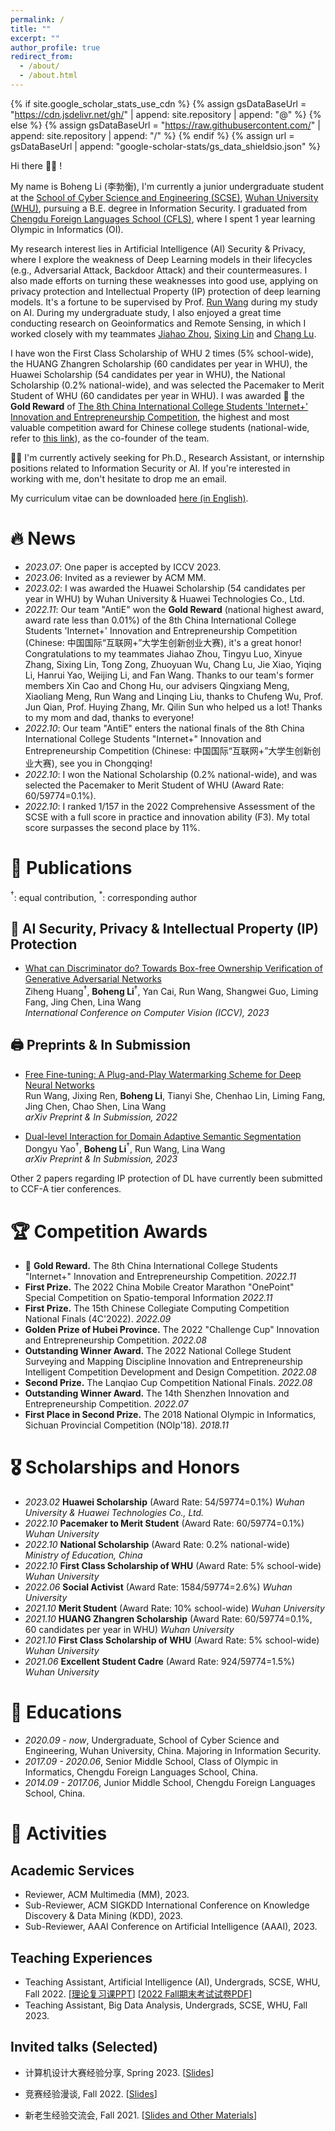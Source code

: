 ```yaml
---
permalink: /
title: ""
excerpt: ""
author_profile: true
redirect_from: 
  - /about/
  - /about.html
---
```


{% if site.google_scholar_stats_use_cdn %}
{% assign gsDataBaseUrl = "https://cdn.jsdelivr.net/gh/" | append: site.repository | append: "@" %}
{% else %}
{% assign gsDataBaseUrl = "https://raw.githubusercontent.com/" | append: site.repository | append: "/" %}
{% endif %}
{% assign url = gsDataBaseUrl | append: "google-scholar-stats/gs_data_shieldsio.json" %}

<span class='anchor' id='about-me'></span>

Hi there 👋👋 !

My name is Boheng Li (李勃衡), I'm currently a junior undergraduate student at the [School of Cyber Science and Engineering (SCSE)](http://cse.whu.edu.cn/index.htm), [Wuhan University (WHU)](https://www.whu.edu.cn/), pursuing a B.E. degree in Information Security. I graduated from [Chengdu Foreign Languages School (CFLS)](http://www.cfls.net.cn/), where I spent 1 year learning Olympic in Informatics (OI).

My research interest lies in Artificial Intelligence (AI) Security & Privacy, where I explore the weakness of Deep Learning models in their lifecycles (e.g., Adversarial Attack, Backdoor Attack) and their countermeasures. I also made efforts on turning these weaknesses into good use, applying on privacy protection and Intellectual Property (IP) protection of deep learning models. It's a fortune to be supervised by Prof. [Run Wang](http://wangrun.github.io/) during my study on AI. During my undergraduate study, I also enjoyed a great time conducting research on  Geoinformatics and Remote Sensing, in which I worked closely with my teammates [Jiahao Zhou](https://github.com/DDAKUN), [Sixing Lin](https://defaultlin.cn/) and [Chang Lu](https://mp.weixin.qq.com/s/8cqtcRdgskJ1gn_dXjAHzA).

I have won the First Class Scholarship of WHU 2 times (5% school-wide), the HUANG Zhangren Scholarship (60 candidates per year in WHU), the Huawei Scholarship (54 candidates per year in WHU), the National Scholarship (0.2% national-wide), and was selected the Pacemaker to Merit Student of WHU (60 candidates per year in WHU). I was awarded 🏅️ the **Gold Reward** of [The 8th China International College Students 'Internet+' Innovation and Entrepreneurship Competition](https://cy.ncss.cn/), the highest and most valuable competition award for Chinese college students (national-wide, refer to [this link](https://news.eol.cn/yaowen/202103/t20210322_2087129.shtml)), as the co-founder of the team.

🌟🌟 I'm currently actively seeking for Ph.D., Research Assistant, or internship positions related to Information Security or AI. If you're interested in working with me, don't hesitate to drop me an email. 

My curriculum vitae can be downloaded [here (in English)](https://github.com/AntigoneRandy/antigonerandy.github.io/raw/main/docs/Boheng_Li_s_CV.pdf). 

# 🔥 News
- *2023.07*: One paper is accepted by ICCV 2023.
- *2023.06*: Invited as a reviewer by ACM MM.
- *2023.02*: I was awarded the Huawei Scholarship (54 candidates per year in WHU) by Wuhan University & Huawei Technologies Co., Ltd.
- *2022.11*: Our team "AntiE" won the **Gold Reward** (national highest award, award rate less than 0.01%) of the 8th China International College Students 'Internet+' Innovation and Entrepreneurship Competition (Chinese: 中国国际“互联网+”大学生创新创业大赛), it's a great honor! Congratulations to my teammates Jiahao Zhou, Tingyu Luo, Xinyue Zhang, Sixing Lin, Tong Zong, Zhuoyuan Wu, Chang Lu, Jie Xiao, Yiqing Li, Hanrui Yao, Weijing Li, and Fan Wang. Thanks to our team's former members Xin Cao and Chong Hu, our advisers Qingxiang Meng, Xiaoliang Meng, Run Wang and Linqing Liu, thanks to Chufeng Wu, Prof. Jun Qian, Prof. Huying Zhang, Mr. Qilin Sun who helped us a lot! Thanks to my mom and dad, thanks to everyone!
- *2022.10*: Our team "AntiE" enters the national finals of the 8th China International College Students "Internet+" Innovation and Entrepreneurship Competition (Chinese: 中国国际“互联网+”大学生创新创业大赛), see you in Chongqing!
- *2022.10*: I won the National Scholarship (0.2% national-wide), and was selected the Pacemaker to Merit Student of WHU (Award Rate: 60/59774=0.1%).
- *2022.10*: I ranked 1/157 in the 2022 Comprehensive Assessment of the SCSE with a full score in practice and innovation ability (F3). My total score surpasses the second place by 11%.

<!-- - *2022.08*: Our team won the Outstanding Winner Award (highest award) in the 2022 National College Student Surveying and Mapping Discipline Innovation and Entrepreneurship Intelligent Competition Development and Design Competition. Congrats to my teammates Jiahao Zhou, Sixing Lin, and Tingyu Luo.
- *2022.08*: Our team "AntiE" won the Golden Prize in the 8th China International College Students "Internet+" Innovation and Entrepreneurship Competition, Hubei Province Division (Chinese: 中国国际“互联网+”大学生创新创业大赛), and successfully entered the National Finals. -->

<!-- - *2022.08*: Our team won the First Prize in the 15th Chinese Collegiate Computing Competition National Finals (4C'2022). Congratulations to my teammates Jiahao Zhou and Sixing Lin.
- *2022.08*: Our team "AntiE" won the Outstanding Winner Award in the 14th Shenzhen Innovation and Entrepreneurship Competition.
- *2022.07*: This semester ends with a GPA of 4.0/4.0 and an average score of 95.47/100.
- *2022.07*: I won the Second Prize in the Lanqiao Cup national finals.
- *2022.07*: Our team "AntiE" (Chinese: 安急易) won the Golden Prize in the "Challenge Cup" Innovation and Entrepreneurship Competition (Chinese: “挑战杯”中国大学生创业计划竞赛), Hubei Province Division, and successfully entered the National Competition.
- *2022.06*: I am awarded as "social activity activist" (Chinese: 社会活动积极分子) by Wuhan University.
- *2022.06*: Our paper "Optimized Design Method for Satellite Constellation Configuration Based on Real-time Coverage Area Evaluation" is accepted by Geoinformatics 2022. \[[pdf](https://arxiv.org/pdf/2209.09131.pdf)\]
- *2022.06*: Our paper "Comprehensive Evaluation of Emergency Shelters in Wuhan City Based on GIS" is accepted by Geoinformatics 2022. \[[pdf](https://arxiv.org/pdf/2209.07687.pdf)\] -->

# 📝 Publications 

$^\dagger$: equal contribution, $^*$: corresponding author

<!-- ## 🛰️ Geoinformatics & Remote Sensing
- [Optimized Design Method for Satellite Constellation Configuration Based on Real-time Coverage Area Evaluation](https://ieeexplore.ieee.org/document/9963835)   
Jiahao Zhou, **Boheng Li**, Qingxiang Meng   
*The 29th International Conference on Geoinformatics (CPGIS), 2022*

- [Comprehensive Evaluation of Emergency Shelters in Wuhan City Based on GIS](https://ieeexplore.ieee.org/document/9963810)   
Tingyu Luo, **Boheng Li**, Jiahao Zhou, Qingxiang Meng   
*The 29th International Conference on Geoinformatics (CPGIS), 2022* -->

## 🤖️ AI Security, Privacy & Intellectual Property (IP) Protection
- [What can Discriminator do? Towards Box-free Ownership Verification of Generative Adversarial Networks](https://antigonerandy.github.io/)   
Ziheng Huang$^\dagger$, **Boheng Li**$^\dagger$, Yan Cai, Run Wang, Shangwei Guo, Liming Fang, Jing Chen, Lina Wang   
*International Conference on Computer Vision (ICCV), 2023*

## 🖨️ Preprints & In Submission
- [Free Fine-tuning: A Plug-and-Play Watermarking Scheme for Deep Neural Networks](https://arxiv.org/abs/2210.07809)   
Run Wang, Jixing Ren, **Boheng Li**, Tianyi She, Chenhao Lin, Liming Fang, Jing Chen, Chao Shen, Lina Wang   
*arXiv Preprint & In Submission, 2022*

- [Dual-level Interaction for Domain Adaptive Semantic Segmentation](https://arxiv.org/abs/2307.07972)   
Dongyu Yao$^\dagger$, **Boheng Li**$^\dagger$, Run Wang, Lina Wang   
*arXiv Preprint & In Submission, 2023*

Other 2 papers regarding IP protection of DL have currently been submitted to CCF-A tier conferences.


# 🏆 Competition Awards
- 🏅️ **Gold Reward.** The 8th China International College Students "Internet+" Innovation and Entrepreneurship Competition. *2022.11*
- **First Prize.** The 2022 China Mobile Creator Marathon "OnePoint" Special Competition on Spatio-temporal Information *2022.11*
- **First Prize.** The 15th Chinese Collegiate Computing Competition National Finals (4C'2022). *2022.09*
- **Golden Prize of Hubei Province.** The 2022 "Challenge Cup" Innovation and Entrepreneurship Competition. *2022.08*
- **Outstanding Winner Award.** The 2022 National College Student Surveying and Mapping Discipline Innovation and Entrepreneurship Intelligent Competition Development and Design Competition. *2022.08*
- **Second Prize.** The Lanqiao Cup Competition National Finals. *2022.08*
- **Outstanding Winner Award.** The 14th Shenzhen Innovation and Entrepreneurship Competition. *2022.07*
- **First Place in Second Prize.** The 2018 National Olympic in Informatics, Sichuan Provincial Competition (NOIp'18). *2018.11*

# 🎖 Scholarships and Honors
- *2023.02* **Huawei Scholarship** (Award Rate: 54/59774=0.1%) *Wuhan University & Huawei Technologies Co., Ltd.*
- *2022.10* **Pacemaker to Merit Student** (Award Rate: 60/59774=0.1%) *Wuhan University*
- *2022.10* **National Scholarship** (Award Rate: 0.2% national-wide) *Ministry of Education, China* 
- *2022.10* **First Class Scholarship of WHU** (Award Rate: 5% school-wide) *Wuhan University* 
- *2022.06* **Social Activist** (Award Rate: 1584/59774=2.6%) *Wuhan University*
- *2021.10* **Merit Student**  (Award Rate: 10% school-wide) *Wuhan University* 
- *2021.10* **HUANG Zhangren Scholarship** (Award Rate: 60/59774=0.1%, 60 candidates per year in WHU) *Wuhan University* 
- *2021.10* **First Class Scholarship of WHU** (Award Rate: 5% school-wide) *Wuhan University* 
- *2021.06* **Excellent Student Cadre** (Award Rate: 924/59774=1.5%) *Wuhan University*

# 📖 Educations
- *2020.09 - now*, Undergraduate, School of Cyber Science and Engineering, Wuhan University, China. Majoring in Information Security. 
- *2017.09 - 2020.06*, Senior Middle School, Class of Olympic in Informatics, Chengdu Foreign Languages School, China.
- *2014.09 - 2017.06*, Junior Middle School, Chengdu Foreign Languages School, China.

# 🎡 Activities

## Academic Services

- Reviewer, ACM Multimedia (MM), 2023.
- Sub-Reviewer, ACM SIGKDD International Conference on Knowledge Discovery & Data Mining (KDD), 2023.
- Sub-Reviewer, AAAI Conference on Artificial Intelligence (AAAI), 2023.

## Teaching Experiences
- Teaching Assistant, Artificial Intelligence (AI), Undergrads, SCSE, WHU, Fall 2022. \[[理论复习课PPT](https://github.com/AntigoneRandy/antigonerandy.github.io/raw/main/docs/AI2022Review-BohengLi.pdf)\] \[[2022 Fall期末考试试卷PDF](https://github.com/AntigoneRandy/antigonerandy.github.io/raw/main/docs/AIFinalExam-Fall2022.pdf)\]
- Teaching Assistant, Big Data Analysis, Undergrads, SCSE, WHU, Fall 2023.

## Invited talks (Selected)

- 计算机设计大赛经验分享, Spring 2023. \[[Slides](https://github.com/AntigoneRandy/antigonerandy.github.io/raw/main/docs/ComputerDeignCompetition.pdf)\]

- 竞赛经验漫谈, Fall 2022. \[[Slides](https://github.com/AntigoneRandy/antigonerandy.github.io/raw/main/docs/Competitions-2022Fall.pdf)\]

- 新老生经验交流会, Fall 2021. \[[Slides and Other Materials](https://github.com/AntigoneRandy/antigonerandy.github.io/raw/main/docs/ExperienceSharing2021Winter.zip)\]

<!-- # 💻 Internships
To be updated. -->

<!-- # 🔗 Useful Links

## Courses

- [Linear Algebra (Hung-yi Lee, NTU, 2018)](https://www.youtube.com/watch?v=uUrt8xgdMbs&list=PLJV_el3uVTsNmr39gwbyV-0KjULUsN7fW)

- [CS229: Machine Learning](https://cs229.stanford.edu/)

- [CS230 Deep Learning](https://cs230.stanford.edu/)

- [CS231n Deep Learning for Computer Vision](http://cs231n.stanford.edu/)

- [CS224n: Natural Language Processing with Deep Learning](http://web.stanford.edu/class/cs224n/)

- [CS131 Computer Vision: Foundations and Applications](http://vision.stanford.edu/teaching/cs131_fall2223/index.html)

- [北京邮电大学鲁鹏-计算机视觉 清晰版 国家级精品课程](https://www.bilibili.com/video/BV1VW4y1v7Ph/)

- [火炉课堂-深度学习 (厦门大学)](https://www.bilibili.com/video/BV1qq4y1f7Fm)

- [中科大-凸优化](https://www.bilibili.com/video/av40868517)

- [The Next Step for Machine Learning (Hung-yi Lee, NTU, 2019)](https://www.youtube.com/watch?v=XnyM3-xtxHs&list=PLJV_el3uVTsOK_ZK5L0Iv_EQoL1JefRL4)

- [人工智能的数学基础（清华出版社）](https://www.bilibili.com/video/BV15N4y1w7e1/)

- [理解机器学习](https://www.bilibili.com/video/BV1hg411h7ys)

## Writing

- 英文学术论文写作指南 \[[link](https://www.bilibili.com/video/BV1aa411H757/)\]

- 学术规范与论文写作-南开大学程明明 \[[link](https://www.bilibili.com/video/BV18F411M7YL/)\]

- [Matplotlib cheatsheets and handouts](https://matplotlib.org/cheatsheets/)

- [十分钟掌握Seaborn，进阶Python数据可视化分析](https://zhuanlan.zhihu.com/p/49035741)

- [科学写作与哲学](https://zhuanlan.zhihu.com/p/433168083)

- [绘图软件/编程大全](https://www.bilibili.com/video/BV1gR4y1y76U)

- [如何进行高质量科研论文的写作：Shui Yu 悉尼科技大学](https://www.bilibili.com/video/BV1a8411s7Nr?p=1)

## 💻 Coding Skills

- Python最佳实践指南 \[[link](http://itpcb.com/docs/pythonguide/)\]

- Python Cookbook 3rd Edition Documentation \[[link](http://itpcb.com/docs/python3cookbook/)\]

- 🥡 Git 菜单 \[[link](http://itpcb.com/docs/gitrecipes/)\]

- Linux 基础与工具教程 \[[link](http://itpcb.com/docs/linuxtools/base/index.html)\]

## 🤖️ Artificial Intelligence & Deep Learning

- 新手如何入门pytorch？ \[[link](https://www.zhihu.com/question/55720139/answer/2788304721)\]

- 人工智能与Pytorch深度学习 \[[link](https://space.bilibili.com/100682193/channel/collectiondetail?sid=689091)\]

- [A PyTorch Tools, best practices & Styleguide](https://github.com/IgorSusmelj/pytorch-styleguide)

## Roadmap

- [科研人必看！盘点那些最好用的 AI 学术科研工具](https://zhuanlan.zhihu.com/p/153279496)

- [本科生如何自学机器学习？](https://www.zhihu.com/question/332726203/answer/737596538)

- [计算机视觉中的对抗样本 (Adversarial example)](https://zhuanlan.zhihu.com/p/352456539)

- [简单梳理一下机器学习可解释性 (Interpretability)](https://zhuanlan.zhihu.com/p/141013178)

## Misc

- [网络安全领域的科学研究和论文发表 美国西北大学 Xinyu Xing](https://www.bilibili.com/video/BV1Le4y1S7uw)

- [CVPR 9999 Best Paper——《一种加辣椒的番茄炒蛋》](https://zhuanlan.zhihu.com/p/433237905)

- [深度学习理论与实践---深度学习中的信息论：熵、最短编码、交叉熵与互信息](https://zhuanlan.zhihu.com/p/565412701)

- [Pytorch实验代码的亿些小细节](https://github.com/ahangchen/windy-afternoon/blob/master/ml/pratice/torch_best_practice.md)

- [【万字长文详解】Python库collections，让你击败99%的Pythoner](https://zhuanlan.zhihu.com/p/343747724)

- [记一次神奇的 Rebuttal 经历](https://zhuanlan.zhihu.com/p/353761920)

- [精美的终端工具 - Rich](https://www.zhihu.com/question/317758961/answer/2627662722)

- [有没有什么可以节省大量时间的 Deep Learning 效率神器？-深度学习可视化中间变量的神器Visualizer](https://www.zhihu.com/question/384519338/answer/2620414587)

- [AI-research-tools](https://github.com/bighuang624/AI-research-tools/blob/master/README.md#ai-research-tools)

- [自动超参数搜索工具optuna](https://github.com/optuna/optuna)

- [科研写作技巧](https://www.zhihu.com/question/528654768/answer/2452424449) -->